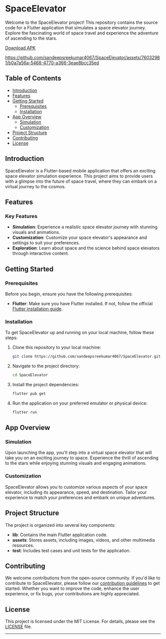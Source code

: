 # SpaceElevator

Welcome to the SpaceElevator project! This repository contains the source code for a Flutter application that simulates a space elevator journey. Explore the fascinating world of space travel and experience the adventure of ascending to the stars.

[Download APK](https://drive.google.com/drive/folders/1VmP-tTF_bFgj4h1wUZfgePaC_-4_mTTX)



https://github.com/sandeepsreekumar4067/SpaceElevator/assets/76032981/b0a7a56a-5468-4770-a366-3eae8bcc35ed


## Table of Contents

- [Introduction](#introduction)
- [Features](#features)
- [Getting Started](#getting-started)
  - [Prerequisites](#prerequisites)
  - [Installation](#installation)
- [App Overview](#app-overview)
  - [Simulation](#simulation)
  - [Customization](#customization)
- [Project Structure](#project-structure)
- [Contributing](#contributing)
- [License](#license)

## Introduction

SpaceElevator is a Flutter-based mobile application that offers an exciting space elevator simulation experience. This project aims to provide users with a glimpse into the future of space travel, where they can embark on a virtual journey to the cosmos.

## Features

### Key Features

- **Simulation**: Experience a realistic space elevator journey with stunning visuals and animations.
- **Customization**: Customize your space elevator's appearance and settings to suit your preferences.
- **Exploration**: Learn about space and the science behind space elevators through interactive content.

## Getting Started

### Prerequisites

Before you begin, ensure you have the following prerequisites:

- **Flutter**: Make sure you have Flutter installed. If not, follow the official [Flutter installation guide](https://flutter.dev/docs/get-started/install).

### Installation

To get SpaceElevator up and running on your local machine, follow these steps:

1. Clone this repository to your local machine:

   ```bash
   git clone https://github.com/sandeepsreekumar4067/SpaceElevator.git
   ```

2. Navigate to the project directory:

   ```bash
   cd SpaceElevator
   ```

3. Install the project dependencies:

   ```bash
   flutter pub get
   ```

4. Run the application on your preferred emulator or physical device:

   ```bash
   flutter run
   ```

## App Overview

### Simulation

Upon launching the app, you'll step into a virtual space elevator that will take you on an exciting journey to space. Experience the thrill of ascending to the stars while enjoying stunning visuals and engaging animations.

### Customization

SpaceElevator allows you to customize various aspects of your space elevator, including its appearance, speed, and destination. Tailor your experience to match your preferences and embark on unique adventures.

## Project Structure

The project is organized into several key components:

- **lib**: Contains the main Flutter application code.
- **assets**: Stores assets, including images, videos, and other multimedia resources.
- **test**: Includes test cases and unit tests for the application.

## Contributing

We welcome contributions from the open-source community. If you'd like to contribute to SpaceElevator, please follow our [contribution guidelines](CONTRIBUTING.md) to get started. Whether you want to improve the code, enhance the user experience, or fix bugs, your contributions are highly appreciated.

## License

This project is licensed under the MIT License. For details, please see the [LICENSE](LICENSE) file.

---
